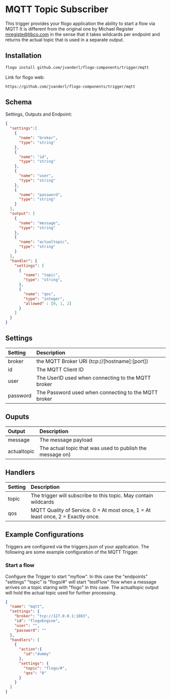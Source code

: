 # MQTT Topic Subscriber
This trigger provides your flogo application the ability to start a flow via MQTT
It is different from the original one by Michael Register <mregiste@tibco.com> in the sense that it takes wildcards per endpoint and returns the actual topic that is used in a separate output.


## Installation

```bash
flogo install github.com/jvanderl/flogo-components/trigger/mqtt
```
Link for flogo web:
```
https://github.com/jvanderl/flogo-components/trigger/mqtt
```

## Schema
Settings, Outputs and Endpoint:

```json
{
  "settings":[
    {
      "name": "broker",
      "type": "string"
    },
    {
      "name": "id",
      "type": "string"
    },
    {
      "name": "user",
      "type": "string"
    },
    {
      "name": "password",
      "type": "string"
    }
  ],
  "output": [
    {
      "name": "message",
      "type": "string"
    },
    {
      "name": "actualtopic",
      "type": "string"
    }
  ],
  "handler": {
    "settings": [
      {
        "name": "topic",
        "type": "string",
      },
      {
        "name": "qos",
        "type": "integer",
        "allowed" : [0, 1, 2]
      }
    ]
  }
}
```
## Settings
| Setting   | Description    |
|:----------|:---------------|
| broker    | the MQTT Broker URI (tcp://[hostname]:[port])|
| id        | The MQTT Client ID |         
| user      | The UserID used when connecting to the MQTT broker |
| password  | The Password used when connecting to the MQTT broker |


## Ouputs
| Output   | Description    |
|:----------|:---------------|
| message    | The message payload |
| actualtopic | The actual topic that was used to publish the message on) |

## Handlers
| Setting   | Description    |
|:----------|:---------------|
| topic    | The trigger will subscribe to this topic. May contain wildcards |
| qos      | MQTT Quality of Service. 0 = At most once, 1 = At least once, 2 = Exactly once. |

## Example Configurations

Triggers are configured via the triggers.json of your application. The following are some example configuration of the MQTT Trigger.

### Start a flow
Configure the Trigger to start "myflow". In this case the "endpoints" "settings" "topic" is "flogo/#" will start "testFlow" flow when a message arrives on a topic staring with "flogo" in this case. The actualtopic output will hold the actual topic used for further processing.

```json
{
  "name": "mqtt",
  "settings": {
    "broker": "tcp://127.0.0.1:1883",
    "id": "flogoEngine",
    "user": "",
    "password": ""
  },
  "handlers": [
    {
      "action":{
		"id":"dummy"
	  },
      "settings": {
        "topic": "flogo/#",
		"qos": "0"
      }
    }
  ]
}
```

